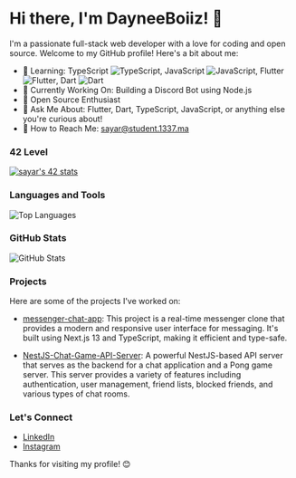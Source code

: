 <!-- Animated GitHub Profile README -->

# Hi there, I'm DayneeBoiiz! 👋

I'm a passionate full-stack web developer with a love for coding and open source. Welcome to my GitHub profile! Here's a bit about me:

- 📘 Learning: TypeScript <img src="https://img.icons8.com/color/24/000000/typescript.png" alt="TypeScript" />, JavaScript <img src="https://img.icons8.com/color/24/000000/javascript.png" alt="JavaScript" />, Flutter <img src="https://img.icons8.com/color/24/000000/flutter.png" alt="Flutter" />, Dart <img src="https://img.icons8.com/color/24/000000/dart.png" alt="Dart" />
- 💼 Currently Working On: Building a Discord Bot using Node.js
- 🤝 Open Source Enthusiast
- 💬 Ask Me About: Flutter, Dart, TypeScript, JavaScript, or anything else you're curious about!
- 📧 How to Reach Me: [sayar@student.1337.ma](mailto:sayar@student.1337.ma)

### 42 Level

[![sayar's 42 stats](https://badge.mediaplus.ma/binary/sayar)](https://github.com/oakoudad/badge42)

### Languages and Tools

![Top Languages](https://github-readme-stats.vercel.app/api/top-langs/?username=dayneeboiiz&layout=compact&theme=dark)

### GitHub Stats

![GitHub Stats](https://github-readme-stats.vercel.app/api?username=dayneeboiiz&show_icons=true&count_private=true&hide=contribs&theme=dark)

### Projects

Here are some of the projects I've worked on:

- [messenger-chat-app](https://github.com/DayneeBoiiz/messenger-chat-app): This project is a real-time messenger clone that provides a modern and responsive user interface for messaging. It's built using Next.js 13 and TypeScript, making it efficient and type-safe.

- [NestJS-Chat-Game-API-Server](https://github.com/DayneeBoiiz/NestJS-Chat-Game-API-Server): A powerful NestJS-based API server that serves as the backend for a chat application and a Pong game server. This server provides a variety of features including authentication, user management, friend lists, blocked friends, and various types of chat rooms.

### Let's Connect

- [LinkedIn](https://www.linkedin.com/in/saad-ayar/)
- [Instagram](https://www.instagram.com/dayneeboiiz/)

Thanks for visiting my profile! 😊

<!-- Animated GitHub Profile README - End -->
